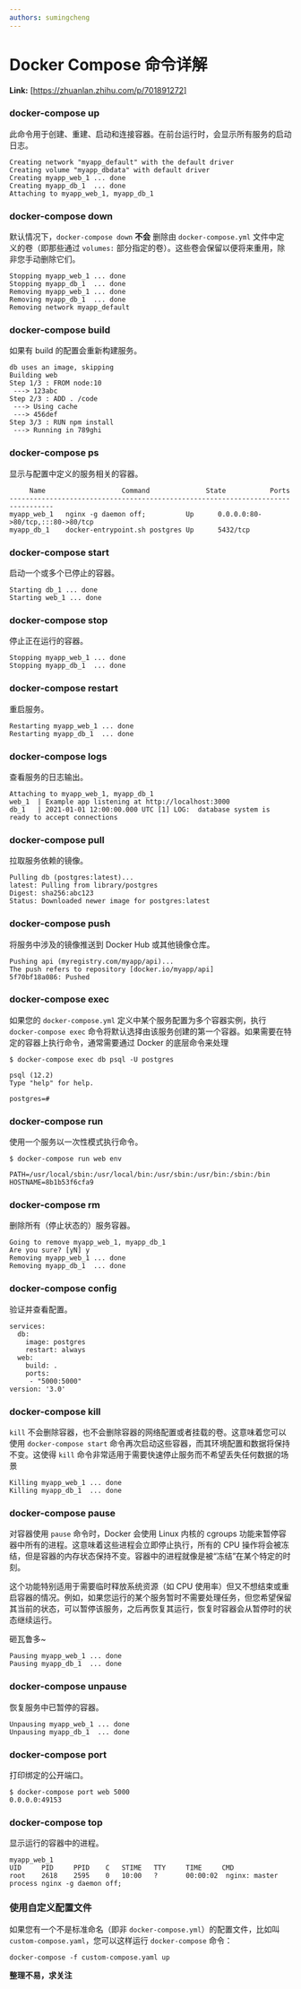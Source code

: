 ```yaml
---
authors: sumingcheng
---
```

# Docker Compose 命令详解



 **Link:** [https://zhuanlan.zhihu.com/p/701891272]

### docker-compose up  

此命令用于创建、重建、启动和连接容器。在前台运行时，会显示所有服务的启动日志。

```
Creating network "myapp_default" with the default driver
Creating volume "myapp_dbdata" with default driver
Creating myapp_web_1 ... done
Creating myapp_db_1  ... done
Attaching to myapp_web_1, myapp_db_1
```
### docker-compose down  

默认情况下，`docker-compose down` **不会** 删除由 `docker-compose.yml` 文件中定义的卷（即那些通过 `volumes:` 部分指定的卷）。这些卷会保留以便将来重用，除非您手动删除它们。

```
Stopping myapp_web_1 ... done
Stopping myapp_db_1  ... done
Removing myapp_web_1 ... done
Removing myapp_db_1  ... done
Removing network myapp_default
```
### docker-compose build  

如果有 build 的配置会重新构建服务。

```
db uses an image, skipping
Building web
Step 1/3 : FROM node:10
 ---> 123abc
Step 2/3 : ADD . /code
 ---> Using cache
 ---> 456def
Step 3/3 : RUN npm install
 ---> Running in 789ghi
```
### docker-compose ps  

显示与配置中定义的服务相关的容器。

```
     Name                   Command              State           Ports         
---------------------------------------------------------------------------------
myapp_web_1   nginx -g daemon off;          Up      0.0.0.0:80->80/tcp,:::80->80/tcp
myapp_db_1    docker-entrypoint.sh postgres Up      5432/tcp                     
```
### docker-compose start  

启动一个或多个已停止的容器。

```
Starting db_1 ... done
Starting web_1 ... done
```
### docker-compose stop  

停止正在运行的容器。

```
Stopping myapp_web_1 ... done
Stopping myapp_db_1  ... done
```
### docker-compose restart  

重启服务。

```
Restarting myapp_web_1 ... done
Restarting myapp_db_1  ... done
```
### docker-compose logs  

查看服务的日志输出。

```
Attaching to myapp_web_1, myapp_db_1
web_1  | Example app listening at http://localhost:3000
db_1   | 2021-01-01 12:00:00.000 UTC [1] LOG:  database system is ready to accept connections
```
### docker-compose pull  

拉取服务依赖的镜像。

```
Pulling db (postgres:latest)...
latest: Pulling from library/postgres
Digest: sha256:abc123
Status: Downloaded newer image for postgres:latest
```
### docker-compose push  

将服务中涉及的镜像推送到 Docker Hub 或其他镜像仓库。

```
Pushing api (myregistry.com/myapp/api)...
The push refers to repository [docker.io/myapp/api]
5f70bf18a086: Pushed 
```
### docker-compose exec  

如果您的 `docker-compose.yml` 定义中某个服务配置为多个容器实例，执行 `docker-compose exec` 命令将默认选择由该服务创建的第一个容器。如果需要在特定的容器上执行命令，通常需要通过 Docker 的底层命令来处理

```
$ docker-compose exec db psql -U postgres
​
psql (12.2)
Type "help" for help.
​
postgres=#
```
### docker-compose run  

使用一个服务以一次性模式执行命令。

```
$ docker-compose run web env
​
PATH=/usr/local/sbin:/usr/local/bin:/usr/sbin:/usr/bin:/sbin:/bin
HOSTNAME=8b1b53f6cfa9
```
### docker-compose rm  

删除所有（停止状态的）服务容器。

```
Going to remove myapp_web_1, myapp_db_1
Are you sure? [yN] y
Removing myapp_web_1 ... done
Removing myapp_db_1  ... done
```
### docker-compose config  

验证并查看配置。

```
services:
  db:
    image: postgres
    restart: always
  web:
    build: .
    ports:
     - "5000:5000"
version: '3.0'
```
### docker-compose kill  

`kill` 不会删除容器，也不会删除容器的网络配置或者挂载的卷。这意味着您可以使用 `docker-compose start` 命令再次启动这些容器，而其环境配置和数据将保持不变。这使得 `kill` 命令非常适用于需要快速停止服务而不希望丢失任何数据的场景

```
Killing myapp_web_1 ... done
Killing myapp_db_1  ... done
```
### docker-compose pause  

对容器使用 `pause` 命令时，Docker 会使用 Linux 内核的 cgroups 功能来暂停容器中所有的进程。这意味着这些进程会立即停止执行，所有的 CPU 操作将会被冻结，但是容器的内存状态保持不变。容器中的进程就像是被“冻结”在某个特定的时刻。

这个功能特别适用于需要临时释放系统资源（如 CPU 使用率）但又不想结束或重启容器的情况。例如，如果您运行的某个服务暂时不需要处理任务，但您希望保留其当前的状态，可以暂停该服务，之后再恢复其运行，恢复时容器会从暂停时的状态继续运行。

砸瓦鲁多~

```
Pausing myapp_web_1 ... done
Pausing myapp_db_1  ... done
```
### docker-compose unpause  

恢复服务中已暂停的容器。

```
Unpausing myapp_web_1 ... done
Unpausing myapp_db_1  ... done
```
### docker-compose port  

打印绑定的公开端口。

```
$ docker-compose port web 5000
0.0.0.0:49153
```
### docker-compose top  

显示运行的容器中的进程。

```
myapp_web_1
UID     PID     PPID    C   STIME   TTY     TIME     CMD
root    2618    2595    0   10:00   ?       00:00:02  nginx: master process nginx -g daemon off;
```
### 使用自定义配置文件  

如果您有一个不是标准命名（即非 `docker-compose.yml`）的配置文件，比如叫 `custom-compose.yaml`，您可以这样运行 `docker-compose` 命令：

```
docker-compose -f custom-compose.yaml up
```

  


**整理不易，求关注** 

